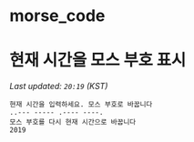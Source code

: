 # morse_code
# 현재 시간을 모스 부호 표시
<!-- MORSE_TIME_START -->
_Last updated: `20:19` (KST)_

```
현재 시간을 입력하세요. 모스 부호로 바꿉니다
..--- ----- .---- ----.
모스 부호를 다시 현재 시간으로 바꿉니다
2019
```
<!-- MORSE_TIME_END -->
